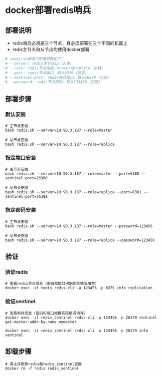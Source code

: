 # docker部署redis哨兵

## 部署说明

* redis哨兵必须是三个节点，且必须部署在三个不同的机器上
* redis主节点和从节点均使用docker部署

```bash
# redis.sh脚本可配置参数如下：
# --server: redis主节点ip（必填）
# --role: redis节点角色，master或replica（必填）
# --port: redis节点端口，默认6379（可选）
# --sentinel-port: redis哨兵端口，默认26379（可选）
# --password: redis节点密码，默认123456（可选）
```

## 部署步骤

### 默认安装

```shell
# 主节点安装
bash redis.sh --server=10.90.3.187 --role=master

# 从节点安装
bash redis.sh --server=10.90.3.187 --role=replica
```

### 指定端口安装

```shell
# 主节点安装
bash redis.sh --server=10.90.3.187 --role=master --port=6380 --sentinel-port=26380

# 从节点安装
bash redis.sh --server=10.90.3.187 --role=replica --port=6381 --sentinel-port=26381
```

### 指定密码安装

```shell
# 主节点安装
bash redis.sh --server=10.90.3.187 --role=master --password=123456

# 从节点安装
bash redis.sh --server=10.90.3.187 --role=replica --password=123456
```

## 验证

### 验证redis

```shell
# 查看redis节点信息（密码和端口根据实际情况填写）
docker exec -it redis redis-cli -a 123456 -p 6379 info replication
```

### 验证sentinel

```shell
# 查看哨兵信息（密码和端口根据实际情况填写）
docker exec -it redis_sentinel redis-cli -a 123456 -p 26379 sentinel get-master-addr-by-name mymaster

docker exec -it redis_sentinel redis-cli -a 123456 -p 26379 info sentinel
```

## 卸载步骤

```shell
# 停止并删除redis和redis_sentinel容器
docker rm -f redis redis_sentinel
```